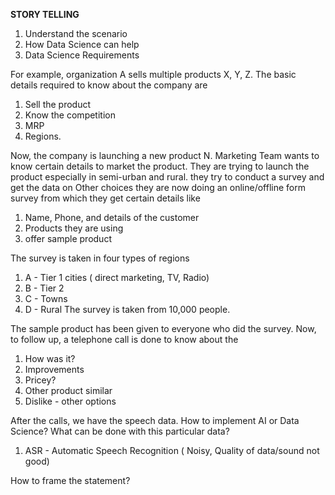 **STORY TELLING**

1. Understand the scenario
2. How Data Science can help
3. Data Science Requirements

For example, organization A sells multiple products X, Y, Z. The basic details required to know about the company are 
1. Sell the product 
2. Know the competition 
3. MRP 
4. Regions. 

Now, the company is launching a new product N. Marketing Team wants to know certain details to market the product. They are trying to launch the product especially in semi-urban and rural. they try to conduct a survey and get the data on Other choices they are now doing an online/offline form survey from which they get certain details like
1. Name, Phone, and details of the customer
2. Products they are using
3. offer sample product 

The survey is taken in four types of regions
1. A - Tier 1 cities ( direct marketing, TV, Radio)
2. B - Tier 2
3. C - Towns
4. D - Rural
The survey is taken from 10,000 people.

The sample product has been given to everyone who did the survey. Now, to follow up, a telephone call is done to know about the
1. How was it?
2. Improvements 
3. Pricey?
4. Other product similar
5. Dislike - other options

After the calls, we have the speech data. How to implement AI or Data Science? What can be done with this particular data? 
1. ASR - Automatic Speech Recognition ( Noisy, Quality of data/sound not good)

How to frame the statement?
